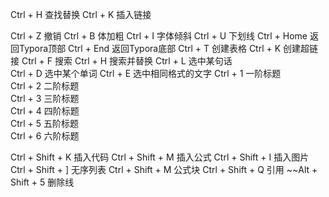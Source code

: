 Ctrl + H 查找替换
Ctrl + K 插入链接

Ctrl + Z 撤销
Ctrl + B 体加粗
Ctrl + I 字体倾斜
Ctrl + U 下划线
Ctrl + Home 返回Typora顶部
Ctrl + End 返回Typora底部
Ctrl + T 创建表格
Ctrl + K 创建超链接
Ctrl + F 搜索
Ctrl + H 搜索并替换
Ctrl + L 选中某句话   
Ctrl + D 选中某个单词 
Ctrl + E 选中相同格式的文字
Ctrl + 1 一阶标题   
Ctrl + 2 二阶标题    
Ctrl + 3 三阶标题   
Ctrl + 4 四阶标题    
Ctrl + 5 五阶标题   
Ctrl + 6 六阶标题    

Ctrl + Shift + K 插入代码
Ctrl + Shift + M 插入公式
Ctrl + Shift + I 插入图片
Ctrl + Shift + ] 无序列表
Ctrl + Shift + M    公式块 
Ctrl + Shift + Q    引用
~~Alt + Shift + 5 删除线 



